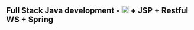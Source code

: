 ## Full Stack Java development - <img src="https://img.shields.io/badge/Java-ED8B00?style=for-the-badge&logo=java&logoColor=white" height=20/> + JSP + Restful WS + Spring
